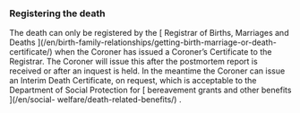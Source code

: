 ###  Registering the death

The death can only be registered by the [ Registrar of Births, Marriages and
Deaths ](/en/birth-family-relationships/getting-birth-marriage-or-death-
certificate/) when the Coroner has issued a Coroner’s Certificate to the
Registrar. The Coroner will issue this after the postmortem report is received
or after an inquest is held. In the meantime the Coroner can issue an Interim
Death Certificate, on request, which is acceptable to the Department of Social
Protection for [ bereavement grants and other benefits ](/en/social-
welfare/death-related-benefits/) .

